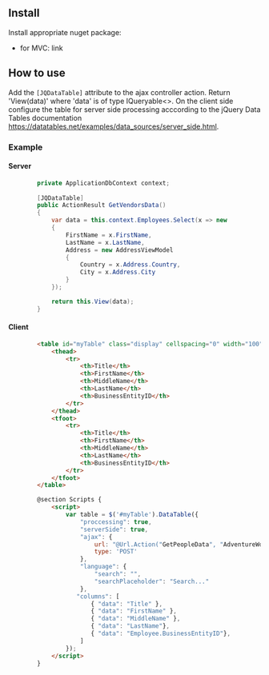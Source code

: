 ## Install
Install appropriate nuget package:
- for MVC: link

## How to use
Add the `[JQDataTable]` attribute to the ajax controller action. Return 'View(data)' where 'data' is of type IQueryable<>. On the client side configure the table for server side processing acccording to the jQuery Data Tables documentation https://datatables.net/examples/data_sources/server_side.html.

### Example

#### Server
```cs
        private ApplicationDbContext context;
        
        [JQDataTable]
        public ActionResult GetVendorsData()
        {
            var data = this.context.Employees.Select(x => new
            {
                FirstName = x.FirstName,
                LastName = x.LastName,
                Address = new AddressViewModel
                {
                    Country = x.Address.Country,
                    City = x.Address.City
                }
            });

            return this.View(data);
        }
```

#### Client
```html
        <table id="myTable" class="display" cellspacing="0" width="100">
            <thead>
                <tr>
                    <th>Title</th>
                    <th>FirstName</th>
                    <th>MiddleName</th>
                    <th>LastName</th>
                    <th>BusinessEntityID</th>
                </tr>
            </thead>
            <tfoot>
                <tr>
                    <th>Title</th>
                    <th>FirstName</th>
                    <th>MiddleName</th>
                    <th>LastName</th>
                    <th>BusinessEntityID</th>
                </tr>
            </tfoot>
        </table>

        @section Scripts {
            <script>
                var table = $('#myTable').DataTable({
                    "proccessing": true,
                    "serverSide": true,
                    "ajax": {
                        url: "@Url.Action("GetPeopleData", "AdventureWorks")",
                        type: 'POST'
                    },
                    "language": {
                        "search": "",
                        "searchPlaceholder": "Search..."
                    },
                   "columns": [
                       { "data": "Title" },
                       { "data": "FirstName" },
                       { "data": "MiddleName" },
                       { "data": "LastName"},
                       { "data": "Employee.BusinessEntityID"},
                    ]
                });
            </script>
        }
```
